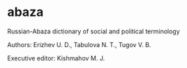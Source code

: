# abaza
Russian-Abaza dictionary of social and political terminology

Authors:
Erizhev U. D., Tabulova N. T., Tugov V. B.

Executive editor:
Kishmahov M. J.
